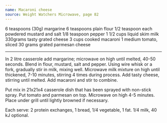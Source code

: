 ```yaml
---
name: Macaroni cheese
source: Weight Watchers Microwave, page 82
---
```


6 teaspoons (30g) margarine
6 teaspoons plain flour
1/2 teaspoon each powdered mustard and salt
1/8 teaspoon pepper
1 1/2 cups liquid skim milk
330grams tasty grated cheese
3 cups cooked macaroni
1 medium tomato, sliced
30 grams grated parmesan cheese

---

In 2 litre casserole add margarine; microwave on high until melted, 40-50 seconds.  Blend in flour, mustard, salt and pepper.  Using wire whisk or a fork, gradually stir in milk, mixing well.  Microwave milk mixture on high until thickened, 7-10 minutes, stirring 4 times during process.   Add tasty cheese, stirring until melted.  Add macaroni and stir to combine.

Put mix in 21x21x4 casserole dish that has been sprayed with non-stick spray.  Put tomato and parmesan on top.  Microwave on high 4-5 minutes.  Place under grill until lightly browned if necessary.

Each serve: 2 protein exchanges, 1 bread, 1/4 vegetable, 1 fat. 1/4 milk, 40 kJ optional.

